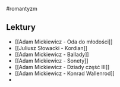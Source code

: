 #romantyzm

## Lektury
- [[Adam Mickiewicz - Oda do młodości]]
- [[Juliusz Słowacki - Kordian]]
- [[Adam Mickiewicz - Ballady]]
- [[Adam Mickiewicz - Sonety]]
- [[Adam Mickiewicz - Dziady część III]]
- [[Adam Mickiewicz - Konrad Wallenrod]]
- 